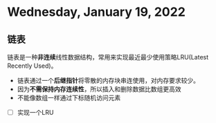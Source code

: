 # Wednesday, January 19, 2022

## 链表

链表是一种**非连续**线性数据结构，常用来实现最近最少使用策略LRU(Latest Recently Used)。

* 链表通过一个**后继指针**将零散的内存块串连使用，对内存要求较少。
* 因为**不需保持内存连续性**，所以插入和删除数据比数组更高效
* 不能像数组一样通过下标随机访问元素

- [ ] 实现一个LRU
